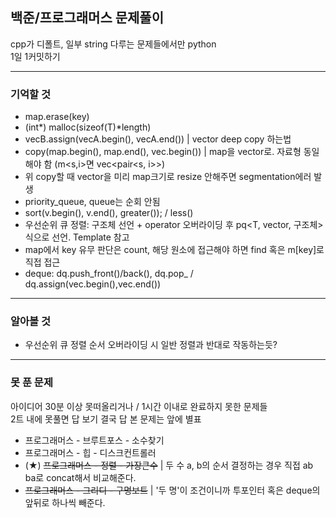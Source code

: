 ## 백준/프로그래머스 문제풀이
cpp가 디폴트, 일부 string 다루는 문제들에서만 python  
1일 1커밋하기

******************

### 기억할 것

- map.erase(key) 
- (int*) malloc(sizeof(T)*length)
- vecB.assign(vecA.begin(), vecA.end()) | vector deep copy 하는법
- copy(map.begin(), map.end(), vec.begin()) | map을 vector로. 자료형 동일해야 함 (m<s,i>면 vec<pair<s, i>>)
- 위 copy할 때 vector을 미리 map크기로 resize 안해주면 segmentation에러 발생
- priority_queue, queue는 순회 안됨
- sort(v.begin(), v.end(), greater<int>()); / less<int>()
- 우선순위 큐 정렬: 구조체 선언 + operator 오버라이딩 후 pq<T, vector<T>, 구조체> 식으로 선언. Template 참고
- map에서 key 유무 판단은 count, 해당 원소에 접근해야 하면 find 혹은 m[key]로 직접 접근
- deque: dq.push_front()/back(), dq.pop_ / dq.assign(vec.begin(),vec.end())


******************
  
### 알아볼 것
  
- 우선순위 큐 정렬 순서 오버라이딩 시 일반 정렬과 반대로 작동하는듯?


******************
  
### 못 푼 문제
아이디어 30분 이상 못떠올리거나 / 1시간 이내로 완료하지 못한 문제들  
2트 내에 못풀면 답 보기
결국 답 본 문제는 앞에 별표
- 프로그래머스 - 브루트포스 - 소수찾기
- 프로그래머스 - 힙 - 디스크컨트롤러
- (★) ~~프로그래머스 - 정렬 - 가장큰수~~ | 두 수 a, b의 순서 결정하는 경우 직접 ab ba로 concat해서 비교해준다.
- ~~프로그래머스 - 그리디 - 구명보트~~ | '두 명'이 조건이니까 투포인터 혹은 deque의 앞뒤로 하나씩 빼준다.
